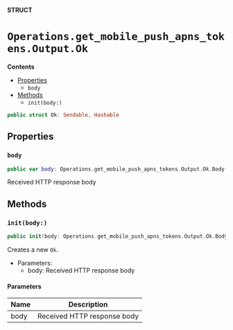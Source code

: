 **STRUCT**

# `Operations.get_mobile_push_apns_tokens.Output.Ok`

**Contents**

- [Properties](#properties)
  - `body`
- [Methods](#methods)
  - `init(body:)`

```swift
public struct Ok: Sendable, Hashable
```

## Properties
### `body`

```swift
public var body: Operations.get_mobile_push_apns_tokens.Output.Ok.Body
```

Received HTTP response body

## Methods
### `init(body:)`

```swift
public init(body: Operations.get_mobile_push_apns_tokens.Output.Ok.Body)
```

Creates a new `Ok`.

- Parameters:
  - body: Received HTTP response body

#### Parameters

| Name | Description |
| ---- | ----------- |
| body | Received HTTP response body |